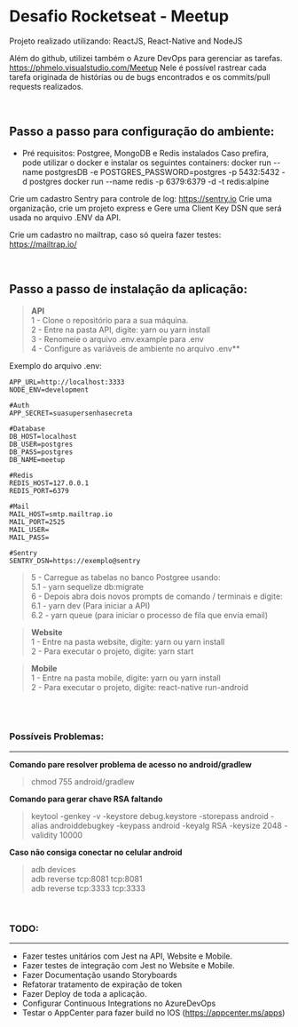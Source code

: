 # Desafio Rocketseat - Meetup
Projeto realizado utilizando: ReactJS, React-Native and NodeJS


Além do github, utilizei também o Azure DevOps para gerenciar as tarefas. 
https://phmelo.visualstudio.com/Meetup
Nele é possível rastrear cada tarefa originada de histórias ou de bugs encontrados e os commits/pull requests realizados.

<br>

## Passo a passo para configuração do ambiente:
- Pré requisitos: Postgree, MongoDB e Redis instalados
Caso prefira, pode utilizar o docker e instalar os seguintes containers:
docker run --name postgresDB -e POSTGRES_PASSWORD=postgres -p 5432:5432 -d postgres
docker run --name redis -p 6379:6379 -d -t redis:alpine

Crie um cadastro Sentry para controle de log:
https://sentry.io
Crie uma organização, crie um projeto express e Gere uma Client Key DSN que será usada no arquivo .ENV da API.


Crie um cadastro no mailtrap, caso só queira fazer testes:
https://mailtrap.io/

<br>

## Passo a passo de instalação da aplicação:<br>
>  **API**<br>
1 - Clone o repositório para a sua máquina.<br>
2 - Entre na pasta API, digite: yarn ou yarn install<br>
3 - Renomeie o arquivo .env.example para .env<br>
4 - Configure as variáveis de ambiente no arquivo .env**<br>

Exemplo do arquivo .env:<br>
			
	APP_URL=http://localhost:3333
	NODE_ENV=development
	
	#Auth
	APP_SECRET=suasupersenhasecreta
	
	#Database
	DB_HOST=localhost
	DB_USER=postgres
	DB_PASS=postgres
	DB_NAME=meetup
	
	#Redis
	REDIS_HOST=127.0.0.1
	REDIS_PORT=6379
	
	#Mail
	MAIL_HOST=smtp.mailtrap.io
	MAIL_PORT=2525
	MAIL_USER=
	MAIL_PASS=
	
	#Sentry
	SENTRY_DSN=https://exemplo@sentry

> 5 - Carregue as tabelas no banco Postgree usando: <br> 
5.1 - yarn sequelize db:migrate<br>
6 - Depois abra dois novos prompts de comando / terminais e digite:<br>
6.1 - yarn dev (Para iniciar a API)<br>
6.2 - yarn queue (para iniciar o processo de fila que envia email)




> **Website**<br>
1 - Entre na pasta website, digite: yarn ou yarn install<br>
2 - Para executar o projeto, digite: yarn start<br>



> **Mobile**<br>
1 - Entre na pasta mobile, digite: yarn ou yarn install<br>
2 - Para executar o projeto, digite: react-native run-android<br>

<br><br>



### Possíveis Problemas: 
---
**Comando pare resolver problema de acesso no android/gradlew**
> chmod 755 android/gradlew

**Comando para gerar chave RSA faltando**
> keytool -genkey -v -keystore debug.keystore -storepass android -alias androiddebugkey -keypass android -keyalg RSA -keysize 2048 -validity 10000

**Caso não consiga conectar no celular android** <br>
> adb devices<br>
adb reverse tcp:8081 tcp:8081<br>
adb reverse tcp:3333 tcp:3333

<br>




### TODO: 
---
* Fazer testes unitários com Jest na API, Website e Mobile.
* Fazer testes de integração com Jest no Website e Mobile.
* Fazer Documentação usando Storyboards
* Refatorar tratamento de expiração de token
* Fazer Deploy de toda a aplicação.
* Configurar Continuous Integrations no AzureDevOps
* Testar o AppCenter para fazer build no IOS (https://appcenter.ms/apps)









